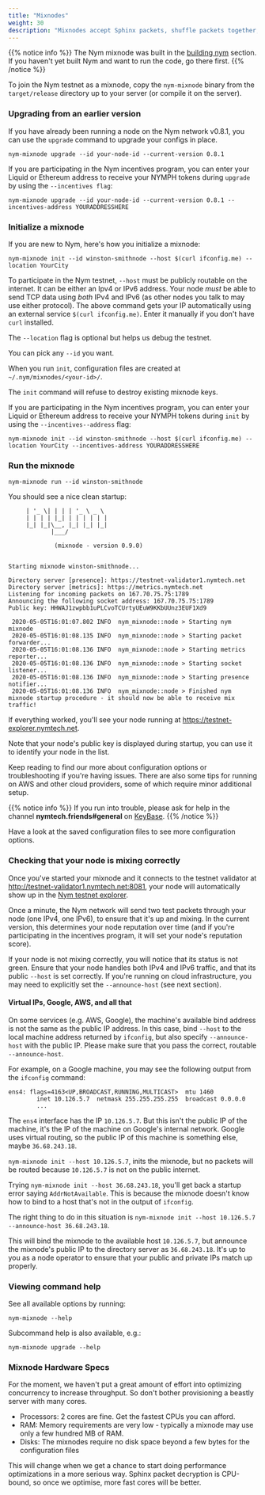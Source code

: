 ```yaml
---
title: "Mixnodes"
weight: 30
description: "Mixnodes accept Sphinx packets, shuffle packets together, and forward them onwards, providing strong anonymity for internet users."
---
```



{{% notice info %}}
The Nym mixnode was built in the [building nym](/docs/build-nym) section. If you haven't yet built Nym and want to run the code, go there first.
{{% /notice %}}

To join the Nym testnet as a mixnode, copy the `nym-mixnode` binary from the `target/release` directory up to your server (or compile it on the server).

### Upgrading from an earlier version

If you have already been running a node on the Nym network v0.8.1, you can use the `upgrade` command to upgrade your configs in place. 

```shell
nym-mixnode upgrade --id your-node-id --current-version 0.8.1
```

If you are participating in the Nym incentives program, you can enter your Liquid or Ethereum address to receive your NYMPH tokens during `upgrade` by using the `--incentives flag`:

```shell
nym-mixnode upgrade --id your-node-id --current-version 0.8.1 --incentives-address YOURADDRESSHERE
```


### Initialize a mixnode

If you are new to Nym, here's how you initialize a mixnode:

```shell
nym-mixnode init --id winston-smithnode --host $(curl ifconfig.me) --location YourCity
```

To participate in the Nym testnet, `--host` must be publicly routable on the internet. It can be either an Ipv4 or IPv6 address. Your node *must* be able to send TCP data using *both* IPv4 and IPv6 (as other nodes you talk to may use either protocol). The above command gets your IP automatically using an external service `$(curl ifconfig.me)`. Enter it manually if you don't have `curl` installed.

The `--location` flag is optional but helps us debug the testnet. 

You can pick any `--id` you want.

When you run `init`, configuration files are created at `~/.nym/mixnodes/<your-id>/`. 

The `init` command will refuse to destroy existing mixnode keys.

If you are participating in the Nym incentives program, you can enter your Liquid or Ethereum address to receive your NYMPH tokens during `init` by using the `--incentives--address` flag:

```shell
nym-mixnode init --id winston-smithnode --host $(curl ifconfig.me) --location YourCity --incentives-address YOURADDRESSHERE
```

### Run the mixnode

`nym-mixnode run --id winston-smithnode`


You should see a nice clean startup: 

```
     | '_ \| | | | '_ \ _ \
     | | | | |_| | | | | | |
     |_| |_|\__, |_| |_| |_|
            |___/

             (mixnode - version 0.9.0)

    
Starting mixnode winston-smithnode...

Directory server [presence]: https://testnet-validator1.nymtech.net
Directory server [metrics]: https://metrics.nymtech.net
Listening for incoming packets on 167.70.75.75:1789
Announcing the following socket address: 167.70.75.75:1789
Public key: HHWAJ1zwpbb1uPLCvoTCUrtyUEuW9KKbUUnz3EUF1Xd9

 2020-05-05T16:01:07.802 INFO  nym_mixnode::node > Starting nym mixnode
 2020-05-05T16:01:08.135 INFO  nym_mixnode::node > Starting packet forwarder...
 2020-05-05T16:01:08.136 INFO  nym_mixnode::node > Starting metrics reporter...
 2020-05-05T16:01:08.136 INFO  nym_mixnode::node > Starting socket listener...
 2020-05-05T16:01:08.136 INFO  nym_mixnode::node > Starting presence notifier...
 2020-05-05T16:01:08.136 INFO  nym_mixnode::node > Finished nym mixnode startup procedure - it should now be able to receive mix traffic!
```

If everything worked, you'll see your node running at https://testnet-explorer.nymtech.net. 

Note that your node's public key is displayed during startup, you can use it to identify your node in the list.

Keep reading to find our more about configuration options or troubleshooting if you're having issues. There are also some tips for running on AWS and other cloud providers, some of which require minor additional setup.

{{% notice info %}}
If you run into trouble, please ask for help in the channel **nymtech.friends#general** on [KeyBase](https://keybase.io).
{{% /notice %}}


Have a look at the saved configuration files to see more configuration options.

### Checking that your node is mixing correctly

Once you've started your mixnode and it connects to the testnet validator at http://testnet-validator1.nymtech.net:8081, your node will automatically show up in the [Nym testnet explorer](https://explorer.nymtech.net).

Once a minute, the Nym network will send two test packets through your node (one IPv4, one IPv6), to ensure that it's up and mixing. In the current version, this determines your node reputation over time (and if you're participating in the incentives program, it will set your node's reputation score). 

If your node is not mixing correctly, you will notice that its status is not green. Ensure that your node handles both IPv4 and IPv6 traffic, and that its public `--host` is set correctly. If you're running on cloud infrastructure, you may need to explicitly set the `--announce-host` (see next section).

#### Virtual IPs, Google, AWS, and all that

On some services (e.g. AWS, Google), the machine's available bind address is not the same as the public IP address. In this case, bind `--host` to the local machine address returned by `ifconfig`, but also specify `--announce-host` with the public IP. Please make sure that you pass the correct, routable `--announce-host`.

For example, on a Google machine, you may see the following output from the `ifconfig` command:

```
ens4: flags=4163<UP,BROADCAST,RUNNING,MULTICAST>  mtu 1460
        inet 10.126.5.7  netmask 255.255.255.255  broadcast 0.0.0.0
        ...
```

The `ens4` interface has the IP `10.126.5.7`. But this isn't the public IP of the machine, it's the IP of the machine on Google's internal network. Google uses virtual routing, so the public IP of this machine is something else, maybe `36.68.243.18`.

`nym-mixnode init --host 10.126.5.7`, inits the mixnode, but no packets will be routed because `10.126.5.7` is not on the public internet.

Trying `nym-mixnode init --host 36.68.243.18`, you'll get back a startup error saying `AddrNotAvailable`. This is because the mixnode doesn't know how to bind to a host that's not in the output of `ifconfig`.

The right thing to do in this situation is `nym-mixnode init --host 10.126.5.7 --announce-host 36.68.243.18`.

This will bind the mixnode to the available host `10.126.5.7`, but announce the mixnode's public IP to the directory server as `36.68.243.18`. It's up to you as a node operator to ensure that your public and private IPs match up properly.

### Viewing command help

See all available options by running:

```
nym-mixnode --help
```

Subcommand help is also available, e.g.:

```
nym-mixnode upgrade --help
```

### Mixnode Hardware Specs

For the moment, we haven't put a great amount of effort into optimizing concurrency to increase throughput. So don't bother provisioning a beastly server with many cores. 

* Processors: 2 cores are fine. Get the fastest CPUs you can afford. 
* RAM: Memory requirements are very low - typically a mixnode may use only a few hundred MB of RAM. 
* Disks: The mixnodes require no disk space beyond a few bytes for the configuration files

This will change when we get a chance to start doing performance optimizations in a more serious way. Sphinx packet decryption is CPU-bound, so once we optimise, more fast cores will be better.

